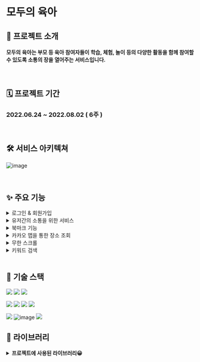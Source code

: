 # 모두의 육아


## 🎈 프로젝트 소개
#### **모두의 육아**는 부모 등 육아 참여자들이 학습, 체험, 놀이 등의 다양한 활동을 함께 참여할 수 있도록 소통의 장을 열어주는 서비스입니다.

<br/>

## 🗓 프로젝트 기간
### 2022.06.24 ~ 2022.08.02 ( 6주 )

<br/>

## 🛠 서비스 아키텍쳐
![image](https://user-images.githubusercontent.com/87432361/182505336-4b93faf5-d4a4-4625-b217-cf82f9edd109.png)

<br/>

## ✨ 주요 기능

<details>
<summary>로그인 & 회원가입</summary>
<div markdown="1">       
 이메일 인증을 통한 회원가입 또는 카카오 소셜 로그인으로 쉽게 로그인 할 수 있습니다. 
 <br/>
</div>
</details>

<details>
<summary>유저간의 소통을 위한 서비스</summary>
<div markdown="1">    
  socket.io를 이용해서 1:1 실시간 채팅 <br/>
  카테고리별 게시글 crud (다중 이미지 & 별점 포함), 댓글 작성을 통한 소통 활성화 했습니다.
  <br/>
</div>
</details>

<details>
<summary>북마크 기능</summary>
<div markdown="1">       
  북마크 기능을 활용한 마이페이지 북마크 정보 조회가 가능합니다.
  <br/>
</div>
</details>


<details>
<summary>카카오 맵을 통한 장소 조회</summary>
<div markdown="1">       
  카카오 맵을 통한 장소 조회로 위치를 파악할 수 있습니다.
  <br/>
</div>
</details>


<details>
<summary>무한 스크롤</summary>
<div markdown="1">       
  각 카테고리별로 게시글을 쉽게 볼 수 있도록 무한 스크롤을 사용했습니다.
  <br/>
</div>
</details>

<details>
<summary>키워드 검색 </summary>
<div markdown="1">       
 키워드를 이용해 게시글 검색이 용이하도록 했습니다.
 <br/>
</div>
</details>

<br/>

## 🚀 기술 스택
<img src="https://img.shields.io/badge/javascript-F7DF1E?style=for-the-badge&logo=javascript&logoColor=black">  <img src="https://img.shields.io/badge/html5-E34F26?style=for-the-badge&logo=html5&logoColor=white">   <img src="https://img.shields.io/badge/css-1572B6?style=for-the-badge&logo=css3&logoColor=white"> 

<img src="https://img.shields.io/badge/react-61DAFB?style=for-the-badge&logo=react&logoColor=white"> <img src="https://img.shields.io/badge/redux-764ABC?style=for-the-badge&logo=redux&logoColor=white">  <img src="https://img.shields.io/badge/socket.io-010101?style=for-the-badge&logo=socket.io&logoColor=white">  <img src="https://img.shields.io/badge/kakaoMap-FFCD00?style=for-the-badge&logo=Google Maps&logoColor=white">  

<img src="https://img.shields.io/badge/amazonaws-232F3E?style=for-the-badge&logo=amazonaws&logoColor=white">  ![image](https://user-images.githubusercontent.com/87432361/182510977-9bd5d8c2-49c5-4a73-affa-a2e6eae08001.png)
 <img src="https://img.shields.io/badge/github-181717?style=for-the-badge&logo=github&logoColor=white">  
 
 ## 📓 라이브러리
 
 
<details>
<summary><b> 프로젝트에 사용된 라이브러리😀 </summary>
<div markdown="1">

|  이름 | 사용 이유  | 버전  |
|---|---|---|
|  react-daum-postcode | 주소 검색  |  3.1.1  |
|  axios | 서버 & 클라이언트 데이터통신  |  0.27.2 |
|  animate.css |  애니메이션 효과 | 4.1.1  |
|  react-scroll-to-bottom | 채팅창 스크롤 자동하단  | 4.2.0  |
|  react-redux |  편리한 상태 관리 | 8.0.2 |
|  redux-thunk | 비동기 통신 미들웨어  | 2.4.1  |
|  react-toastify |  토스트 알림 기능 |  8.2.0 |
|  socket.io-client |  실시간 채팅 기능 | 4.5.1 |
| sweetalert2  |  디자인 된 알림창 | 11.4.23 |
| react-modal  | 모달창 띄우기  |  3.15.1 |
| react-datepicker  |  달력 띄우기 | 4.8.0  |
| react-infinite-scroll-component  |  무한 스크롤 구현 | 6.1.0  |
| styled-components  | 스타일 css  |  5.3.5 |
| react-router-dom  |  라우터 |  6.3.0 |
| react-icons  |  리액트 아이콘 |  4.4.0 |
|  react-device-detect | 모바일 감지 | 2.2.2  |
</div>
</details>













